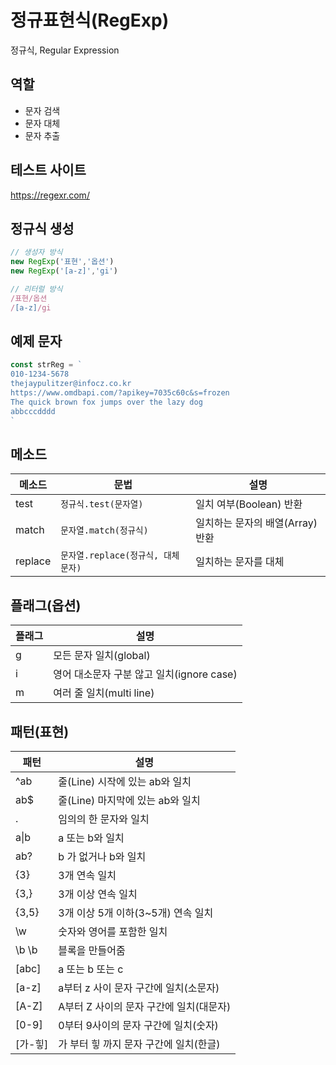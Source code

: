# 정규표현식(RegExp)

정규식, Regular Expression

## 역할
- 문자 검색
- 문자 대체
- 문자 추출

## 테스트 사이트
https://regexr.com/

## 정규식 생성

```js
// 생성자 방식
new RegExp('표현','옵션')
new RegExp('[a-z]','gi')

// 리터럴 방식
/표현/옵션
/[a-z]/gi
```

## 예제 문자
```js
const strReg = `
010-1234-5678
thejaypulitzer@infocz.co.kr
https://www.omdbapi.com/?apikey=7035c60c&s=frozen
The quick brown fox jumps over the lazy dog
abbcccdddd
`
```

## 메소드

메소드 | 문법 | 설명
--|--|--
test | `정규식.test(문자열)` | 일치 여부(Boolean) 반환
match | `문자열.match(정규식)` | 일치하는 문자의 배열(Array) 반환
replace | `문자열.replace(정규식, 대체문자)` | 일치하는 문자를 대체

## 플래그(옵션)

플래그 | 설명
--|--
g | 모든 문자 일치(global)
i | 영어 대소문자 구분 않고 일치(ignore case)
m | 여러 줄 일치(multi line)

## 패턴(표현)

패턴 | 설명
--|--
^ab | 줄(Line) 시작에 있는 ab와 일치
ab$ | 줄(Line) 마지막에 있는 ab와 일치
. | 임의의 한 문자와 일치
a&verbar;b | a 또는 b와 일치
ab? | b 가 없거나 b와 일치
{3} | 3개 연속 일치
{3,} | 3개 이상 연속 일치
{3,5} | 3개 이상 5개 이하(3~5개) 연속 일치
\w | 숫자와 영어를 포함한 일치
\b \b | 블록을 만들어줌
[abc] | a 또는 b 또는 c
[a-z] | a부터 z 사이 문자 구간에 일치(소문자)
[A-Z] | A부터 Z 사이의 문자 구간에 일치(대문자)
[0-9] | 0부터 9사이의 문자 구간에 일치(숫자)
[가-힣] | 가 부터 힣 까지 문자 구간에 일치(한글)